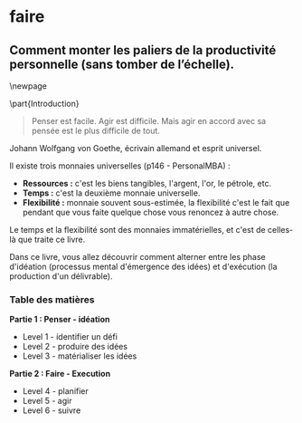 
# faire

## Comment monter les paliers de la productivité personnelle (sans tomber de l’échelle).

\newpage

\part{Introduction}


> Penser est facile. Agir est difficile. Mais agir en accord avec sa pensée est le plus difficile de tout.

Johann Wolfgang von Goethe, écrivain allemand et esprit universel. 


Il existe trois monnaies universelles  (p146 - PersonalMBA) : 

- **Ressources :** c'est les biens tangibles, l'argent, l'or, le pétrole, etc. 
- **Temps :** c'est la deuxième monnaie universelle. 
- **Flexibilité :** monnaie souvent sous-estimée, la flexibilité c'est le fait que pendant que vous faite quelque chose vous renoncez à autre chose. 

Le temps et la flexibilité sont des monnaies immatérielles, et c'est de celles-là que traite ce livre.

Dans ce livre, vous allez découvrir comment alterner entre les phase d'idéation (processus mental d'émergence des idées) et d'exécution (la production d'un délivrable).



### Table des matières 

**Partie 1 : Penser - idéation**

- Level 1 - identifier un défi
- Level 2 - produire des idées
- Level 3 - matérialiser les idées

**Partie 2 : Faire - Execution**

- Level 4 - planifier 
- Level 5 - agir
- Level 6 - suivre 